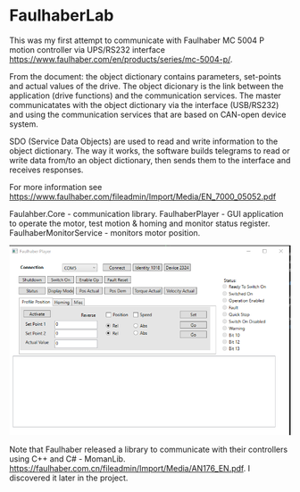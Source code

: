 # FaulhaberLab

This was my first attempt to communicate with Faulhaber MC 5004 P motion controller via UPS/RS232 interface https://www.faulhaber.com/en/products/series/mc-5004-p/. 

From the document: the object dictionary contains parameters, set-points and actual values of the drive.  The object dicionary is the link between the application (drive functions) and the communication services.  The master communicatates with the object dictionary via the interface (USB/RS232) and using the communication services that are based on CAN-open device system.

SDO (Service Data Objects) are used to read and write information to the object dictionary.  The way it works, the software builds telegrams to read or write data from/to an object dictionary, then sends them to the interface and receives responses.

For more information see https://www.faulhaber.com/fileadmin/Import/Media/EN_7000_05052.pdf

Faulahber.Core  - communication library.
FaulhaberPlayer - GUI application to operate the motor, test motion & homing and monitor status register.
FaulhaberMonitorService - monitors motor position.

![alt text](Readme/image.png)

Note that Faulhaber released a library to communicate with their controllers using C++ and C# - MomanLib. https://faulhaber.com.cn/fileadmin/Import/Media/AN176_EN.pdf.  I discovered it later in the project.  
